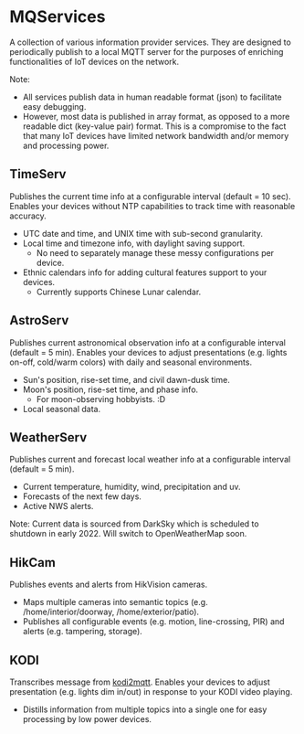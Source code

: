 # MQServices

A collection of various information provider services.
They are designed to periodically publish to a local MQTT server for the purposes of enriching functionalities of IoT devices on the network.

Note:
- All services publish data in human readable format (json) to facilitate easy debugging.
- However, most data is published in array format, as opposed to a more readable dict (key-value pair) format.
This is a compromise to the fact that many IoT devices have limited network bandwidth and/or memory and processing power.

## TimeServ
Publishes the current time info at a configurable interval (default = 10 sec).
Enables your devices without NTP capabilities to track time with reasonable accuracy.

- UTC date and time, and UNIX time with sub-second granularity.
- Local time and timezone info, with daylight saving support.
    - No need to separately manage these messy configurations per device.
- Ethnic calendars info for adding cultural features support to your devices.
    - Currently supports Chinese Lunar calendar.

## AstroServ
Publishes current astronomical observation info at a configurable interval (default = 5 min).
Enables your devices to adjust presentations (e.g. lights on-off, cold/warm colors) with daily and seasonal environments.

- Sun's position, rise-set time, and civil dawn-dusk time.
- Moon's position, rise-set time, and phase info.
    - For moon-observing hobbyists. :D
- Local seasonal data.

## WeatherServ
Publishes current and forecast local weather info at a configurable interval (default = 5 min).

- Current temperature, humidity, wind, precipitation and uv.
- Forecasts of the next few days.
- Active NWS alerts.

Note: Current data is sourced from DarkSky which is scheduled to shutdown in early 2022. Will switch to OpenWeatherMap soon.

## HikCam
Publishes events and alerts from HikVision cameras.

- Maps multiple cameras into semantic topics (e.g. /home/interior/doorway, /home/exterior/patio).
- Publishes all configurable events (e.g. motion, line-crossing, PIR) and alerts (e.g. tampering, storage).

## KODI	
Transcribes message from [kodi2mqtt](https://github.com/owagner/kodi2mqtt).	
Enables your devices to adjust presentation (e.g. lights dim in/out) in response to your KODI video playing.

- Distills information from multiple topics into a single one for easy processing by low power devices.
